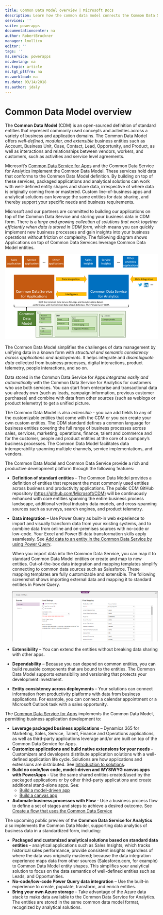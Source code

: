 ```yaml
---
title: Common Data Model overview | Microsoft Docs
description: Learn how the common data model connects the Common Data Service for Apps with the Common Data Service for Analytics.
services: ''
suite: powerapps
documentationcenter: na
author: RobertBruckner
manager: lmollico
editor: ''
tags: ''
ms.service: powerapps
ms.devlang: na
ms.topic: article
ms.tgt_pltfrm: na
ms.workload: na
ms.date: 03/14/2018
ms.author: jdaly
---
```


# Common Data Model overview

The **Common Data Model** (CDM) is an open-sourced definition of standard entities that represent commonly used concepts and activities across a variety of business and application domains. The Common Data Model offers *well-defined, modular, and extensible* business entities such as Account, Business Unit, Case, Contact, Lead, Opportunity, and Product, as well as interactions and relationships between vendors, workers, and customers, such as activities and service level agreements. 

Microsoft’s [Common Data Service for Apps](../maker/common-data-service/data-platform-intro.md) and the Common Data Service for Analytics <!-- TODO add link when available  --> implement the Common Data Model. These services hold data that conforms to the Common Data Model definition. By building on top of these services, packaged applications and analytical solutions can work with well-defined entity shapes and share data, irrespective of where data is originally coming from or mastered. Custom line-of-business apps and analytical solutions can leverage the same entities for data sharing, and thereby support your specific needs and business requirements. 

Microsoft and our partners are committed to building our applications on top of the Common Data Service and storing your business data in CDM form. There is a *large and growing collection of solutions that work together efficiently when data is stored in CDM form*, which means you can quickly implement new business processes and gain insights into your business operations without friction or complexity. The following diagram shows Applications on top of Common Data Services leverage Common Data Model entities.

![Applications on top of Common Data Services leverage Common Data Model entities](media/cdm-overview.png)

The Common Data Model simplifies the challenges of data management by unifying data in a known form with *structural and semantic consistency across applications and deployments*. It helps integrate and *disambiguate data* collected from business processes, digital interactions, product telemetry, people interactions, and so on. 

Data stored in the Common Data Service for Apps *integrates easily and automatically* with the Common Data Service for Analytics for customers who use both services. You can start from enterprise and transactional data you already own (such as leads, campaign information, previous customer purchases) and combine with data from other sources (such as weblogs or product telemetry) to get a unified picture.

The Common Data Model is also *extensible* - you can add fields to any of the customizable entities that come with the CDM or you can create your own custom entities. The CDM standard defines a common language for business entities covering the full range of business processes across sales, services, marketing, operations, finance, talent and commerce and for the customer, people and product entities at the core of a company’s business processes. The Common Data Model facilitates data interoperability spanning multiple channels, service implementations, and vendors.

The Common Data Model and Common Data Service provide a rich and productive development platform through the following features:

- **Definition of standard entities** – The Common Data Model provides a definition of entities that represent the most commonly used entities across business and productivity applications. The public CDM GitHub repository [(https://github.com/Microsoft/CDM)](https://github.com/Microsoft/CDM) will be continuously enhanced with core entities spanning the entire business process landscape, additional vertical industry data models, and cross-spanning sources such as surveys, search engines, and product telemetry.
- **Data integration** – Use Power Query as built-in web experience to import and visually transform data from your existing systems, and to combine data from online and on-premises sources with no-code or low-code. Your Excel and Power BI data transformation skills apply seamlessly. See [Add data to an entity in the Common Data Service by using Power Query](../maker/common-data-service/data-platform-cds-newentity-pq.md).
    
    When you import data into the Common Data Service, you can map it to standard Common Data Model entities or create and map to new entities. Out-of-the-box data integration and mapping templates simplify connecting to common data sources such as Salesforce. These mapping templates are fully customizable and extensible. The following screenshot shows importing external data and mapping it to standard entities in Power Query. 
    
    ![Import external data and map it to standard entities in Power Query ](media/cdm-mapping-entities.png)<br />

- **Extensibility** – You can extend the entities without breaking data sharing with other apps.
- **Dependability** – Because you can depend on common entities, you can build reusable components that are bound to the entities. The Common Data Model supports extensibility and versioning that protects your development investment.
- **Entity consistency across deployments** – Your solutions can connect information from productivity platforms with data from business applications. For example, you can connect a calendar appointment or a Microsoft Outlook task with a sales opportunity. 

The [Common Data Service for Apps](../maker/common-data-service/data-platform-intro.md) implements the Common Data Model, permitting business application development to:

- **Leverage packaged business applications** – Dynamics 365 for Marketing, Sales, Service, Talent, Finance and Operations applications, as well as third-party applications leverage and/or are built on top of the Common Data Service for Apps.
- **Customize applications and build native extensions for your needs** - Customizers and developers distribute application solutions with a well-defined application life cycle. Solutions are how applications and extensions are distributed. See [Introduction to solutions](../developer/common-data-service/introduction-solutions.md).
- **Build no code/low code, model-driven and WYSIWYG canvas apps with PowerApps** - Use the same shared entities created/used by the packaged applications or by other third-party applications and create additional stand-alone apps. See: 
    - [Build a model-driven app](../maker/model-driven-apps/model-driven-app-overview.md)
    - [Build a canvas app](../maker/canvas-apps/getting-started.md) 
- **Automate business processes with Flow** - Use a business process flow to define a set of stages and steps to achieve a desired outcome. See [Create a flow that uses the Common Data Service](/flow/common-data-model-intro)
 
The upcoming public preview of the **Common Data Service for Analytics** <!-- TODO add link when available  --> also implements the Common Data Model, supporting data analytics of business data in a standardized form, including:

- **Packaged and customized analytical solutions based on standard data entities** – analytical applications such as Sales Insights, which tracks historical sales performance, provide consistent insights regardless of where the data was originally mastered; because the data integration experience maps data from other sources (Salesforce.com, for example) to Common Data Model entity shapes. This simplifies your analytical solution to focus on the data semantics of well-defined entities such as Leads, and Opportunities.
- **No-code/low-code Power Query data integration** – Use the built-in experience to create, populate, transform, and enrich entities. 
- **Bring your own Azure storage** – Take advantage of the Azure data stack to make data available to the Common Data Service for Analytics. The entities are stored in the same common data model format, recognized by analytical solutions.


